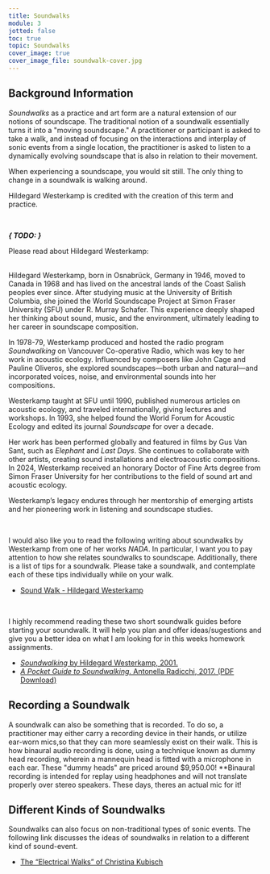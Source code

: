 ```yaml
---
title: Soundwalks
module: 3
jotted: false
toc: true
topic: Soundwalks
cover_image: true
cover_image_file: soundwalk-cover.jpg
---
```


## Background Information

_Soundwalks_ as a practice and art form are a natural extension of our notions of soundscape. The traditional notion of a soundwalk essentially turns it into a "moving soundscape." A practitioner or participant is asked to take a walk, and instead of focusing on the interactions and interplay of sonic events from a single location, the practitioner is asked to listen to a dynamically evolving soundscape that is also in relation to their movement.

When experiencing a soundscape, you would sit still. The only thing to change in a soundwalk is walking around.

Hildegard Westerkamp is credited with the creation of this term and practice.


<br />

**_{ TODO: }_**

Please read about Hildegard Westerkamp:

\
Hildegard Westerkamp, born in Osnabrück, Germany in 1946, moved to Canada in 1968 and has lived on the ancestral lands of the Coast Salish peoples ever since. After studying music at the University of British Columbia, she joined the World Soundscape Project at Simon Fraser University (SFU) under R. Murray Schafer. This experience deeply shaped her thinking about sound, music, and the environment, ultimately leading to her career in soundscape composition.

In 1978-79, Westerkamp produced and hosted the radio program *Soundwalking* on Vancouver Co-operative Radio, which was key to her work in acoustic ecology. Influenced by composers like John Cage and Pauline Oliveros, she explored soundscapes—both urban and natural—and incorporated voices, noise, and environmental sounds into her compositions.

Westerkamp taught at SFU until 1990, published numerous articles on acoustic ecology, and traveled internationally, giving lectures and workshops. In 1993, she helped found the World Forum for Acoustic Ecology and edited its journal *Soundscape* for over a decade.

Her work has been performed globally and featured in films by Gus Van Sant, such as *Elephant* and *Last Days*. She continues to collaborate with other artists, creating sound installations and electroacoustic compositions. In 2024, Westerkamp received an honorary Doctor of Fine Arts degree from Simon Fraser University for her contributions to the field of sound art and acoustic ecology.

Westerkamp’s legacy endures through her mentorship of emerging artists and her pioneering work in listening and soundscape studies.


<br />


I would also like you to read the following writing about soundwalks by Westerkamp from one of her works _NADA_. In particular, I want you to pay attention to how she relates soundwalks to soundscape. Additionally, there is a list of tips for a soundwalk. Please take a soundwalk, and contemplate each of these tips individually while on your walk.

- [Sound Walk - Hildegard Westerkamp](https://www.hildegardwesterkamp.ca/sound/installations/Nada/soundwalk/)

<br />
<!-- kt
I would also like you to read the following two articles further discussing soundwalks.
-->

I highly recommend reading these two short soundwalk guides before starting your soundwalk. It will help you plan and offer ideas/sugestions and give you a better idea on what I am looking for in this weeks homework assignments.

- [_Soundwalking_ by Hildegard Westerkamp, 2001.](https://www.hildegardwesterkamp.ca/writings/writingsby/?post_id=13&title=soundwalking)
- [_A Pocket Guide to Soundwalking_. Antonella Radicchi, 2017. (PDF Download)](https://github.com/Montana-Media-Arts/intro-to-sonic-arts/raw/master/resources/Radicchi_2017_A-Pocket-Guide.pdf)



## Recording a Soundwalk

A soundwalk can also be something that is recorded. To do so, a practitioner may either carry a recording device in their hands, or utilize ear-worn mics,so that they can more seamlessly exist on their walk. This is how binaural audio recording is done, using a technique known as dummy head recording, wherein a mannequin head is fitted with a microphone in each ear. These "dummy heads" are priced around $9,950.00! 
**Binaural recording is intended for replay using headphones and will not translate properly over stereo speakers. These days, theres an actual mic for it!
<!--website is down--kt
The below image is one example of a microphone being worn in my ear. (I recorded a binaural piece a number of years ago out at [Coney Island in NYC](https://michaelmusick.com/coney-island-is-here/))

![Example of an in-ear microphone](../imgs/in-ear-mic.jpeg "Example of an in-ear microphone")

-->
## Different Kinds of Soundwalks

Soundwalks can also focus on non-traditional types of sonic events. The following link discusses the ideas of soundwalks in relation to a different kind of sound-event.

- [The “Electrical Walks” of Christina Kubisch](https://christinakubisch.de/electrical-walks)

